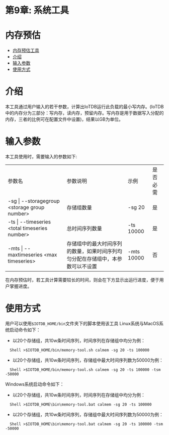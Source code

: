 <!--

    Licensed to the Apache Software Foundation (ASF) under one
    or more contributor license agreements.  See the NOTICE file
    distributed with this work for additional information
    regarding copyright ownership.  The ASF licenses this file
    to you under the Apache License, Version 2.0 (the
    "License"); you may not use this file except in compliance
    with the License.  You may obtain a copy of the License at

        http://www.apache.org/licenses/LICENSE-2.0

    Unless required by applicable law or agreed to in writing,
    software distributed under the License is distributed on an
    "AS IS" BASIS, WITHOUT WARRANTIES OR CONDITIONS OF ANY
    KIND, either express or implied.  See the License for the
    specific language governing permissions and limitations
    under the License.

-->

# 第9章: 系统工具
# 内存预估
<!-- TOC -->

- [内存预估工具](#内存预估工具)
- [介绍](#介绍)
- [输入参数](#输入参数)
- [使用方式](#使用方式)

<!-- /TOC -->

# 介绍
本工具通过用户输入的若干参数，计算出IoTDB运行此负载的最小写内存。(IoTDB中的内存分为三部分：写内存，读内存，预留内存。写内存是用于数据写入分配的内存，三者的比例可在配置文件中设置)，结果以GB为单位。

# 输入参数
本工具使用时，需要输入的参数如下:
<table>
   <tr>
      <td>参数名</td>
      <td>参数说明</td>
      <td>示例</td>
      <td>是否必需</td>
   </tr>
   <tr>
      <td>-sg | --storagegroup &lt;storage group number&gt;</td>
      <td>存储组数量</td>
      <td>-sg 20</td>
      <td>是</td>
   </tr>
   <tr>
      <td>-ts | --timeseries &lt;total timeseries number&gt;</td>
      <td>总时间序列数量</td>
      <td>-ts 10000</td>
      <td>是</td>
   </tr>
   <tr>
      <td>-mts | --maxtimeseries &lt;max timeseries&gt;</td>
      <td>存储组中的最大时间序列的数量，如果时间序列均匀分配在存储组中，本参数可以不设置</td>
      <td>-mts 10000</td>
      <td>否</td>
   </tr>

</table>

在内存预估时，若工具计算需要较长的时间，则会在下方显示出运行进度，便于用户掌握进度。

# 使用方式

用户可以使用```$IOTDB_HOME/bin```文件夹下的脚本使用该工具
Linux系统与MacOS系统启动命令如下：
* 以20个存储组，共10w条时间序列，时间序列在存储组中均分为例：
```
  Shell >$IOTDB_HOME/bin/memory-tool.sh calmem -sg 20 -ts 100000
```
* 以20个存储组，共10w条时间序列，存储组中最大时间序列数为50000为例：
```
  Shell >$IOTDB_HOME/bin/memory-tool.sh calmem -sg 20 -ts 100000 -tsm -50000
```

Windows系统启动命令如下：
* 以20个存储组，共10w条时间序列，时间序列在存储组中均分为例：
```
  Shell >$IOTDB_HOME\bin\memory-tool.bat calmem -sg 20 -ts 100000
```
* 以20个存储组，共10w条时间序列，存储组中最大时间序列数为50000为例：
```
  Shell >$IOTDB_HOME\bin\memory-tool.bat calmem -sg 20 -ts 100000 -tsm -50000
```

